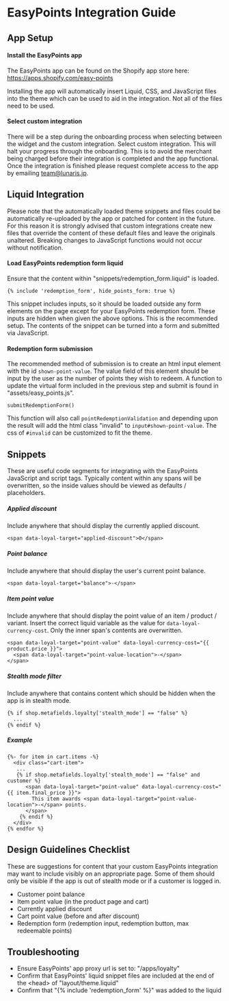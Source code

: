 # EasyPoints Integration Guide

## App Setup

#### Install the EasyPoints app

The EasyPoints app can be found on the Shopify app store here: https://apps.shopify.com/easy-points

Installing the app will automatically insert Liquid, CSS, and JavaScript files into the theme which can be used to aid in the integration. Not all of the files need to be used.

#### Select custom integration

There will be a step during the onboarding process when selecting between the widget and the custom integration. Select custom integration. This will halt your progress through the onboarding. This is to avoid the merchant being charged before their integration is completed and the app functional. Once the integration is finished please request complete access to the app by emailing team@lunaris.jp.

## Liquid Integration

Please note that the automatically loaded theme snippets and files could be automatically re-uploaded by the app or patched for content in the future. For this reason it is strongly advised that custom integrations create new files that override the content of these default files and leave the originals unaltered. Breaking changes to JavaScript functions would not occur without notification.

#### Load EasyPoints redemption form liquid

Ensure that the content within "snippets/redemption_form.liquid" is loaded.

```
{% include 'redemption_form', hide_points_form: true %}
```

This snippet includes inputs, so it should be loaded outside any form elements on the page except for your EasyPoints redemption form. These inputs are hidden when given the above options. This is the recommended setup. The contents of the snippet can be turned into a form and submitted via JavaScript.

#### Redemption form submission

The recommended method of submission is to create an html input element with the id `shown-point-value`. The value field of this element should be input by the user as the number of points they wish to redeem. A function to update the virtual form included in the previous step and submit is found in "assets/easy_points.js".

```
submitRedemptionForm()
```

This function will also call `pointRedemptionValidation` and depending upon the result will add the html class "invalid" to `input#shown-point-value`. The css of `#invalid` can be customized to fit the theme.


## Snippets

These are useful code segments for integrating with the EasyPoints JavaScript and script tags. Typically content within any spans will be overwritten, so the inside values should be viewed as defaults / placeholders.

##### Applied discount

Include anywhere that should display the currently applied discount.

```
<span data-loyal-target="applied-discount">0</span>
```

##### Point balance

Include anywhere that should display the user's current point balance.

```
<span data-loyal-target="balance">-</span>
```

##### Item point value

Include anywhere that should display the point value of an item / product / variant. Insert the correct liquid variable as the value for `data-loyal-currency-cost`. Only the inner span's contents are overwritten.

```
<span data-loyal-target="point-value" data-loyal-currency-cost="{{ product.price }}">
  <span data-loyal-target="point-value-location">-</span>
</span>
```

##### Stealth mode filter

Include anywhere that contains content which should be hidden when the app is in stealth mode.

```
{% if shop.metafields.loyalty['stealth_mode'] == "false" %}
  ...
{% endif %}
```

##### Example

```
{%- for item in cart.items -%}
  <div class="cart-item">
   ...
   {% if shop.metafields.loyalty['stealth_mode'] == "false" and customer %}
      <span data-loyal-target="point-value" data-loyal-currency-cost="{{ item.final_price }}">
        This item awards <span data-loyal-target="point-value-location">-</span> points.
      </span>
    {% endif %}
  </div>
{% endfor %}
```

## Design Guidelines Checklist

These are suggestions for content that your custom EasyPoints integration may want to include visibly on an appropriate page. Some of them should only be visible if the app is out of stealth mode or if a customer is logged in.

* Customer point balance
* Item point value (in the product page and cart)
* Currently applied discount
* Cart point value (before and after discount)
* Redemption form (redemption input, redemption button, max redeemable points)

## Troubleshooting

* Ensure EasyPoints' app proxy url is set to: "/apps/loyalty"
* Confirm that EasyPoints' liquid snippet files are included at the end of the \<head\> of "layout/theme.liquid"
* Confirm that "{% include 'redemption_form' %}" was added to the liquid
